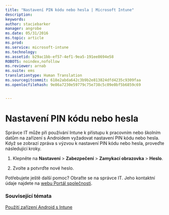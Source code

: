 ```yaml
---
title: "Nastavení PIN kódu nebo hesla | Microsoft Intune"
description: 
keywords: 
author: staciebarker
manager: angrobe
ms.date: 05/31/2016
ms.topic: article
ms.prod: 
ms.service: microsoft-intune
ms.technology: 
ms.assetid: b29ac1bb-ef57-4ef1-9ea5-191ee8694e58
ROBOTS: noindex,nofollow
ms.reviewer: arnab
ms.suite: ems
translationtype: Human Translation
ms.sourcegitcommit: 618e2abda642c3b9b2e813824dfd4235c9309faa
ms.openlocfilehash: 9e86a7230e59779c75e738c5c09e0bf5b6859c69


---
```



# Nastavení PIN kódu nebo hesla

Správce IT může při používání Intune k přístupu k pracovním nebo školním datům na zařízení s Androidem vyžadovat nastavení PIN kódu nebo hesla. Když se zobrazí zpráva s výzvou k nastavení PIN kódu nebo hesla, proveďte následující kroky.

1.  Klepněte na **Nastavení** &gt; **Zabezpečení** &gt; **Zamykací obrazovka** &gt; **Heslo**.

2.  Zvolte a potvrďte nové heslo.


Potřebujete ještě další pomoc? Obraťte se na správce IT. Jeho kontaktní údaje najdete na [webu Portál společnosti](http://portal.manage.microsoft.com).

### Související témata
[Použití zařízení Android s Intune](using-your-android-device-with-intune.md)



<!--HONumber=Jul16_HO4-->


